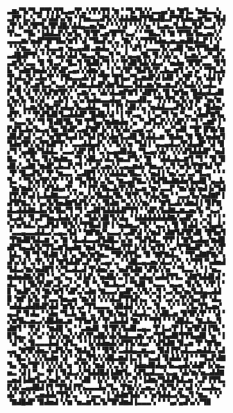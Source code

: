 ▃▆▞▜▞▜▃▛▜▚▜▜▃▄▞▛▃▚▜▚▜▜▝▆▝▝▜▞▜▞▞▃▃▄▞▅▝▇▜▃▝▆▟▃▃▚▃▛▛▐▃▚▝▚▞▟▟▚▞▆▝▐▜▅▃▃▟▜▞▞▟▟▟▇▟▜▜▙▟█▃▛▜▜▟▅▃▆▜▅▝▉▟▞▛▐▞▚▜▛▜▄▜▛▟█▞▟▟▄▃▅▞▆▞▝▝▞▟▝▝▞▞▅▝▐▃▅▃▜▃▙▃▜▟▚▃▟▝▞▜▚▃▝▜▙▝▐▟▟▃▛▞▅▜▄▝▉▜▛▃▅▜▛▜▚▃▞▝▝▜▙▃▜▝▇▝▛▜▙▜▅▃▅▞▞▃▃▃▆▞▅▟▛▜▛▜▙▞▆▜▝▟▝▜▙▟▚▞▃▝▇▞▝▞▜▜▜▟▅▃▅▃▅▟▉▟▃▛▐▝▞▝▝▞▆▃▝▞▃▜▃▃▅▝▅▃▄▟▊▃▆▟▄▝▞▝▐▝▟▜▝▃▃▃▜▞▃▟█▝▆▞▛▜▙▟▊▃▃▟█▟▛▜▚▝▝▞▚▟▞▟▟▝▆▃▄▜▄▃▜▝▚▞▄▃▄▜▙▝▊▞▟▞▄▝▐▃▆▞▃▞▚▟▚▃▆▜▞▃▃▝▉▝▊▃▞▝█▃▜▝█▟▉▞▜▝▞▝▛▟▉▜▟▞▟▃▞▝▅▟▅▝█▜▛▃▃▝▊▜▙▝▚▟▆▜▅▟▞▞▛▟▛▃▄▞▞▟▆▞▄▝▐▝▚▜▛▝█▟▜▞▛▃▙▃▆▜▝▃▚▞▝▜▜▃▙▜▚▟▃▜▞▃▙▞▛▝▐▜▙▃▃▟▞▟▝▜▛▝█▜▄▞▜▃▆▟▛▟▐▟▉▝▄▜▛▝▅▝▟▟▐▞▜▞▄▝▛▃▆▜▃▞▚▃▞▃▛▟▆▃▙▟▛▟▆▜▟▃▃▜▟▃▆▞▆▃▆▃▛▞▙▟▞▞▄▟▃▝▛▝█▝▟▝▛▞▙▛▇▜▛▞▝▃▆▞▃▝▟▞▟▃▆▛▇▜▝▟█▜▚▝█▝▆▜▅▝█▟▄▟▃▟▊▞▙▞▙▝▊▞▟▝▝▃▙▜▝▃▚▞▙▟▅▃▃▟▄▞▚▃▃▟▉▃▝▜▚▜▜▃▜▞▄▜▛▝▅▞▆▜▞▝▐▃▆▞▙▜▅▜▚▟▄▞▙▃▟▟▃▝▜▝▐▜▝▟▊▞▄▝▅▟▟▃▃▟▜▞▟▝▄▝█▟▅▞▟▜▚▝▝▝▛▟▜▟▊▜▃▟▟▟▛▝█▟█▞▟▝▐▝▛▃▄▝▐▝▄▞▜▝▆▝▚▃▝▟▅▛▇▜▄▝▚▃▃▜▞▝▜▝▊▟▉▜▙▝▇▝▛▜▄▞▆▟▆▟▅▝▄▝▚▟▜▃▛▞▞▟▛▞▝▜▝▃▆▛▐▝▛▟▜▃▙▞▙▃▄▜▅▝▉▟▛▃▄▛▇▛▐▞▚▜▞▟▞▃▄▞▃▞▝▝▄▞▚▟▊▝▜▛▐▛▇▞▆▟▉▟▚▟▝▃▞▝▅▜▛▜▄▟▐▞▜▟▐▜▞▟▅▜▃▟█▝▊▟▟▃▆▝▇▟▅▝▇▝█▞▅▟▅▜▜▟▅▜▛▞▄▜▜▟▛▜▚▝▃▃▟▟▄▟▚▝▞▜▞▞▅▝▜▟▐▝▄▃▄▟▃▞▛▟▄▟▛▝▟▝▉▞▜▝▄▟█▞▜▟▟▃▝▃▃▞▟▛▐▜▝▃▚▃▄▟▉▟▄▝▜▃▄▞▟▞▝▞▞▟▜▟▟▟▛▝▅▟▇▃▝▝▄▜▃▝▊▞▆▟▆▃▝▜▝▟█▃▞▟▃▜▅▃▛▜▞▝▇▝▝▟▟▃▙▃▆▜▝▜▝▝█▝▉▟▊▞▃▟▇▝▆▟▛▃▙▃▛▞▜▝▝▃▛▃▅▞▞▃▄▃▆▟▞▜▅▃▞▃▜▝▅▜▞▛▇▜▟▝▛▝▛▝█▃▟▜▞▝▛▝▆▃▃▝▃▟█▜▝▞▞▟▟▟▄▜▙▃▚▝▅▟▐▝▅▞▃▞▃▞▜▃▄▝▝▝▜▃▝▝▜▞▅▜▛▞▛▝▝▟▝▜▄▜▜▞▃▜▄▝▆▃▄▛▇▃▚▜▟▜▙▟▇▟▅▜▄▟█▝▄▃▙▝▆▞▆▟▞▞▝▟▜▟▄▞▛▃▝▝▐▜▚▜▙▃▙▜▚▜▚▃▅▝▆▞▃▃▛▝▆▞▟▞▅▟▐▞▜▟▐▜▚▜▚▟▐▃▙▟▇▃▃▞▝▞▚▞▄▜▙▟▄▜▙▝▉▜▚▝▛▟▄▜▅▝▝▃▃▞▙▞▅▟▇▛▐▟▜▛▇▃▚▝▄▞▙▜▅▟▇▜▟▜▞▃▚▝▉▟▆▝▚▞▞▞▆▞▝▝▇▜▃▟▞▟▆▟▐▝▊▛▇▟▃▟▟▟▇▃▙▞▙▜▙▞▜▝▜▝▃▟▉▜▟▟▟▟▛▜▜▝▝▟▛▞▙▟▇▃▆▃▅▞▙▝▚▃▞▜▃▟▞▝▊▃▛▜▅▃▙▟▞▟▚▝▜▟▞▟▊▜▞▟▄▝▐▟▟▟▟▟▟▟▇▞▄▟▛▃▝▃▜▝▐▝▚▞▅▜▟▃▚▃▟▜▟▝▉▜▞▞▜▜▙▟▐▛▐▝▅▟▅▃▞▜▞▝▄▃▚▝▉▝▊▟▟▝▃▜▄▟▞▝▃▃▄▃▃▟▟▃▞▃▄▃▜▟▝▝▇▛▇▞▚▃▃▞▃▟▛▟▝▞▆▟▝▟▇▜▟▜▛▟▊▝█▜▅▜▝▛▇▟▉▜▟▃▆▝▄▝▇▝▟▃▟▃▃▟▜▟█▃▚▞▅▝▜▟▜▟▃▝▛▛▐▝▇▜▃▟▄▞▆▟█▟▛▜▄▃▙▜▞▜▜▃▆▜▄▟▆▝▆▟▝▛▇▟▃▞▛▛▐▞▟▝▅▜▜▝▃▞▛▜▙▟▛▝▚▞▞▛▐▟▃▝█▝▜▝▉▟▇▝▟▝▄▝▇▞▆▜▅▃▝▜▛▟▜▜▄▝▉▝▇▛▇▟▃▝▝▜▚▟▇▛▇▞▚▟▚▞▟▝▃▜▚▝▟▝▇▜▟▟▛▃▛▝▛▃▄▞▃▝▝▟█▃▄▃▅▞▟▃▞▞▚▝▞▜▜▝▚▟▅▟▜▟▃▞▆▞▅▟█▜▝▞▜▃▟▃▟▝▛▟▅▞▃▝▅▟▜▟▇▝▟▜▞▞▅▝▝▜▃▃▚▝▐▝▅▃▆▟▅▟▇▞▟▜▝▝▄▞▚▃▝▟▐▟▚▝▅▟█▞▃▜▚▞▚▟▄▞▄▟▟▜▜▃▝▟▇▜▟▟▊▟▝▟▃▝▐▝█▞▛▟▛▃▛▃▞▝▄▝▊▝▚▝▇▃▙▃▞▝▜▟▊▝▚▃▃▝▄▃▄▝▊▞▙▝▞▛▐▝▊▝▆▟▛▃▜▝▇▞▆▜▝▟▛▃▚▟▆▝▇▃▃▞▄▟▛▃▚▜▞▃▜▝▃▞▙▞▅▞▙▟▄▃▟▟▉▝▆▛▐▞▙▝▛▃▃▜▅▃▅▝▆▞▟▝▞▞▟▃▛▜▜▟▚▃▝▃▜▝▃▞▃▜▚▜▄▞▛▝▟▃▚▟▟▃▟▟█▟▛▟▟▝▆▜▞▃▞▜▜▃▃▃▝▟▉▟▟▝▞▞▃▝▊▃▝▞▝▝▚▜▃▜▜▃▅▞▄▃▛▝▊▟▄▝▝▟▅▝▜▃▙▝▆▝▃▝█▝▉▞▆▟▝▟▄▟▃▝▞▟█▃▅▝▉▜▛▞▛▝▝▟▝▞▆▜▙▃▅▃▞▟█▟▆▃▆▝▜▜▅▜▞▝▛▃▙▟▟▝▇▞▝▝▜▜▝▝▝▟█▟▃▝▇▃▙▃▜▟▇▜▝▝▛▟▝▝▆▟█▝▄▝▝▃▆▟▊▝▊▜▛▞▙▟▊▃▄▃▝▛▐▃▞▛▐▝▅▜▛▟▐▜▙▝▉▜▄▃▝▞▚▞▝▟▞▞▅▞▞▟▚▜▚▟█▞▟▞▙▟▃▃▆▞▃▞▜▜▄▟▉▜▜▜▄▟▉▝▅▝▐▝▟▝▚▝▉▃▃▃▙▟▝▟▜▃▝▝▐▞▟▟▅▟▞▟▜▜▞▟▄▞▝▟▜▟▇▝▉▃▅▝▛▝▇▜▅▃▄▝▇▜▛▟▅▃▚▟▜▞▅▝▇▟▄▜▝▝▉▜▞▃▟▟▄▃▆▃▄▝▉▟▐▜▚▟▃▃▅▟▟▃▚▟▝▝█▃▚▝▞▞▙▟▆▝▟▝▝▟▃▜▜▞▞▟█▃▆▟▐▃▜▝▚▃▟▝▊▟▟▞▟▝▝▝▜▃▛▟▇▜▄▝▆▞▜▛▐▝▞▞▟▝▅▝▚▜▚▝▆▟▝▞▃▜▚▝▐▟▅▟▉▟▄▞▙▃▄▟▞▟▟▛▐▞▅▃▅▃▝▟▐▝▚▃▝▛▐▝▊▟▃▞▞▜▟▟█▟▐▟▇▜▄▝▟▜▄▟▃▃▚▃▄▝▟▞▆▞▅▃▟▟▇▃▅▟▐▟▆▜▃▞▅▟▚▞▚▝▝▟▉▝▐▞▞▝▛▞▞▃▜▝▐▟▆▞▜▟▟▜▟▃▅▝▃▛▐▜▜▃▛▟▞▃▄▟█▟▐▜▝▜▜▟▐▜▚▃▃▃▙▞▜▃▝▛▇▞▞▃▅▃▚▜▞▜▞▃▚▟▝▞▃▃▙▃▝▟▞▝▛▞▝▃▅▟▟▞▜▜▞▃▝▝▞▃▃▝▐▝▟▟▆▜▟▞▚▝▅▜▟▟▃▞▙▃▜▝▆▃▝▝▞▝▇▟█▟▛▝▉▟▅▟▝▞▆▝▅▃▆▜▃▜▞▜▛▟▆▟▐▃▃▃▚▝▝▝▄▞▄▟▚▞▞▜▉
